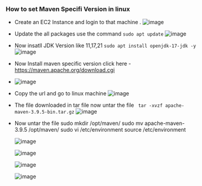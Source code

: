 ### How to set Maven Specifi Version in linux
* Create an EC2 Instance and login to that machine .
  ![image](https://github.com/Gopi0527/Notes/assets/137286069/a9b665cd-63bc-4d22-8beb-319a8534dae7)
* Update the all packages use the command `sudo apt update`
  ![image](https://github.com/Gopi0527/Notes/assets/137286069/f705c756-f198-48c1-8058-d2546846a771)
* Now insatll JDK Version like 11,17,21
  `sudo apt install openjdk-17-jdk -y`
  ![image](https://github.com/Gopi0527/Notes/assets/137286069/3869d2af-07d5-445f-b7c0-f2d881cc936f)
* Now Install maven specific version
  click here - https://maven.apache.org/download.cgi
* ![image](https://github.com/Gopi0527/Notes/assets/137286069/c27f5656-1571-47d6-802c-85f27ea1f8cf)
* Copy the url and go to linux machine
  ![image](https://github.com/Gopi0527/Notes/assets/137286069/398d0307-02e2-49c2-a243-a6f6326d1e58)
* The file downloaded in tar file now untar the file
  ` tar -xvzf apache-maven-3.9.5-bin.tar.gz`
  ![image](https://github.com/Gopi0527/Notes/assets/137286069/e1f20cee-6f7e-4af7-89f1-ad9b5b83a80e)
* Now untar the file
  sudo mkdir /opt/maven/
      sudo mv apache-maven-3.9.5 /opt/maven/
      sudo vi /etc/environment
      source /etc/environment

  ![image](https://github.com/Gopi0527/Notes/assets/137286069/c40bf0d5-39b1-4f90-a433-e16bf93ae611)

  
  ![image](https://github.com/Gopi0527/Notes/assets/137286069/c2e81434-9b2f-4715-9a2a-54ee6fe236d2)
   
  ![image](https://github.com/Gopi0527/Notes/assets/137286069/f5debe29-8921-4a2f-9399-41db5efb9a85)
   
  ![image](https://github.com/Gopi0527/Notes/assets/137286069/e3de579b-11b7-433e-9702-bacac9ffde8c)




  
